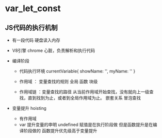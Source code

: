 # var_let_const

## JS代码的执行机制
- 有一段代码
  硬盘读入内存 
- V8引擎
  chrome 心脏，负责解析和执行代码
- 编译阶段
  - 代码执行环境
    currentVariable{
        showName: '',
        myName: ''
    }

  - 作用域 ： 变量查找的规则
     全局
     函数
     块级
   - 作用域链 ：变量查找的路径
     从当前作用域开始查找，没有就向上一级查找，直到找到为止，或者到全局作用域为止。
   嵌套关系 
   冒泡查找

- 变量提升 hoisting
  - 有作用域
  - var 提升变量的申明 undefined
    赋值是在执行阶段做
    但是函数提升是在编译阶段做的
    函数提升优先级高于变量提升

